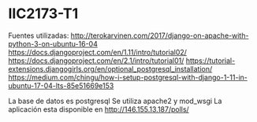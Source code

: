 # IIC2173-T1

Fuentes utilizadas:
http://terokarvinen.com/2017/django-on-apache-with-python-3-on-ubuntu-16-04
https://docs.djangoproject.com/en/1.11/intro/tutorial02/
https://docs.djangoproject.com/en/2.1/intro/tutorial01/
https://tutorial-extensions.djangogirls.org/en/optional_postgresql_installation/
https://medium.com/chingu/how-i-setup-postgresql-with-django-1-11-in-ubuntu-17-04-lts-85e51669e153

La base de datos es postgresql
Se utiliza apache2 y mod_wsgi
La aplicación esta disponible en http://146.155.13.187/polls/
